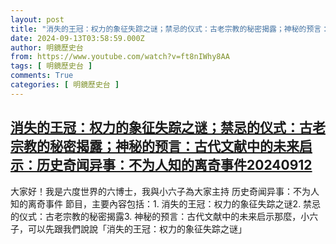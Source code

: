```yaml
---
layout: post
title: "消失的王冠：权力的象征失踪之谜；禁忌的仪式：古老宗教的秘密揭露；神秘的预言：古代文献中的未来启示：历史奇闻异事：不为人知的离奇事件20240912"
date: 2024-09-13T03:58:59.000Z
author: 明鏡歷史台
from: https://www.youtube.com/watch?v=ft8nIWhy8AA
tags: [ 明鏡歷史台 ]
comments: True
categories: [ 明鏡歷史台 ]
---
```

<!--1726199939000-->
[消失的王冠：权力的象征失踪之谜；禁忌的仪式：古老宗教的秘密揭露；神秘的预言：古代文献中的未来启示：历史奇闻异事：不为人知的离奇事件20240912](https://www.youtube.com/watch?v=ft8nIWhy8AA)
------

<div>
大家好！我是六度世界的六博士，我與小六子為大家主持 历史奇闻异事：不为人知的离奇事件 節目，主要內容包括：1. 消失的王冠：权力的象征失踪之谜2. 禁忌的仪式：古老宗教的秘密揭露3. 神秘的预言：古代文献中的未来启示那麼，小六子，可以先跟我們說說「消失的王冠：权力的象征失踪之谜」
</div>
